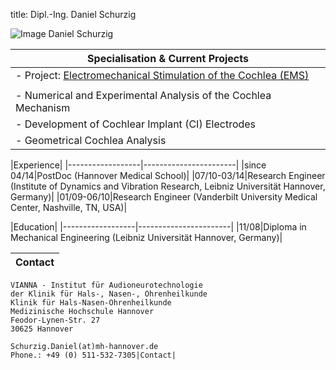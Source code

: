 ﻿title: Dipl.-Ing. Daniel Schurzig


![Image Daniel Schurzig](Daniel_groß.jpg)


|Specialisation	& Current Projects|
|-----------------------------------------|
|-   Project: [Electromechanical Stimulation of the Cochlea (EMS)](http://www.vianna.de/01_workgroups/majdani/projects.html "Electromechanical Stimulation of the Cochlea (EMS)")|
| |
|-   Numerical and Experimental Analysis of the Cochlea Mechanism|
|-   Development of Cochlear Implant (CI) Electrodes|
|-   Geometrical Cochlea Analysis|


|Experience|
|------------------|-----------------------|
|since 04/14|PostDoc (Hannover Medical School)|
|07/10-03/14|Research Engineer (Institute of Dynamics and Vibration Research, Leibniz Universität Hannover, Germany)|
|01/09-06/10|Research Engineer (Vanderbilt University Medical Center, Nashville, TN, USA)|

|Education|
|------------------|-----------------------|
|11/08|Diploma in Mechanical Engineering (Leibniz Universität Hannover, Germany)|

|Contact|
|------------------|
	VIANNA - Institut für Audioneurotechnologie
	der Klinik für Hals-, Nasen-, Ohrenheilkunde
	Klinik für Hals-Nasen-Ohrenheilkunde
	Medizinische Hochschule Hannover
	Feodor-Lynen-Str. 27
	30625 Hannover
	
	Schurzig.Daniel(at)mh-hannover.de
	Phone.: +49 (0) 511-532-7305|Contact|                       
